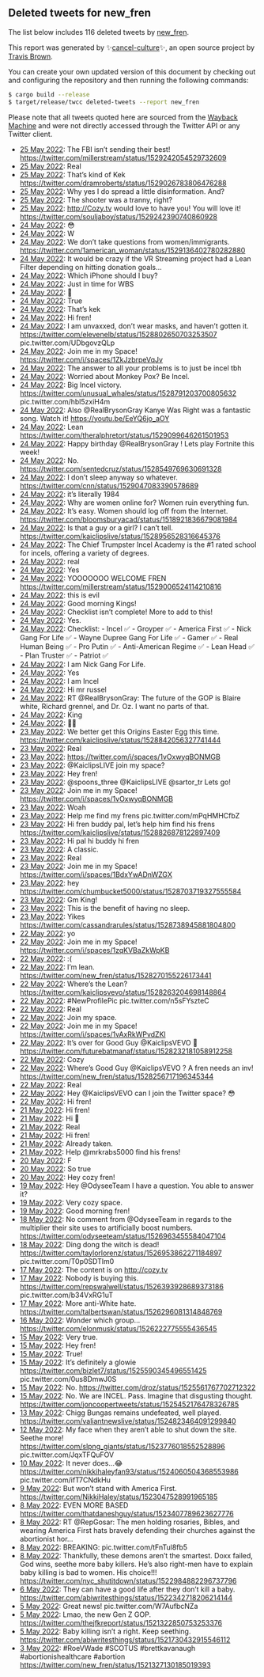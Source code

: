 ## Deleted tweets for new_fren

The list below includes 116 deleted tweets by
[new_fren](https://twitter.com/new_fren).



This report was generated by ✨[cancel-culture](https://github.com/travisbrown/cancel-culture)✨,
an open source project by [Travis Brown](https://twitter.com/travisbrown).

You can create your own updated version of this document by checking out and configuring the
repository and then running the following commands:

```bash
$ cargo build --release
$ target/release/twcc deleted-tweets --report new_fren
```

Please note that all tweets quoted here are sourced from the
[Wayback Machine](https://web.archive.org) and were not directly accessed through the Twitter API or
any Twitter client.

* [25 May 2022](https://web.archive.org/web/20220525061131/https://twitter.com/new_fren/status/1529316719331778560): The FBI isn’t sending their best! https://twitter.com/millerstream/status/1529242054529732609 <!--1529316719331778560-->
* [25 May 2022](https://web.archive.org/web/20220525060901/https://twitter.com/new_fren/status/1529316632140599298): Real <!--1529316632140599298-->
* [25 May 2022](https://web.archive.org/web/20220525042036/https://twitter.com/new_fren/status/1529316014558789632): That’s kind of Kek https://twitter.com/dramroberts/status/1529026783806476288 <!--1529316014558789632-->
* [25 May 2022](https://web.archive.org/web/20220525031518/https://twitter.com/new_fren/status/1529299984876716032): Why yes I do spread a little disinformation. And? <!--1529299984876716032-->
* [25 May 2022](https://web.archive.org/web/20220525020754/https://twitter.com/new_fren/status/1529283034171813888): The shooter was a tranny, right? <!--1529283034171813888-->
* [25 May 2022](https://web.archive.org/web/20220525011105/https://twitter.com/new_fren/status/1529268677979299846): http://Cozy.tv  would love to have you! You will love it! https://twitter.com/souljaboy/status/1529242390740860928 <!--1529268677979299846-->
* [24 May 2022](https://web.archive.org/web/20220524171815/https://twitter.com/new_fren/status/1529149707246780416): 😳 <!--1529149707246780416-->
* [24 May 2022](https://web.archive.org/web/20220524171804/https://twitter.com/new_fren/status/1529149678922743811): W <!--1529149678922743811-->
* [24 May 2022](https://web.archive.org/web/20220524171648/https://twitter.com/new_fren/status/1529149297907970053): We don’t take questions from women/immigrants. https://twitter.com/1american_woman/status/1529136402780282880 <!--1529149297907970053-->
* [24 May 2022](https://web.archive.org/web/20220524160903/https://twitter.com/new_fren/status/1529132049591836674): It would be crazy if the VR Streaming project had a Lean Filter depending on hitting donation goals… <!--1529132049591836674-->
* [24 May 2022](https://web.archive.org/web/20220524160303/https://twitter.com/new_fren/status/1529130608328380417): Which iPhone should I buy? <!--1529130608328380417-->
* [24 May 2022](https://web.archive.org/web/20220524160311/https://twitter.com/new_fren/status/1529130475196846081): Just in time for WBS <!--1529130475196846081-->
* [24 May 2022](https://web.archive.org/web/20220524155147/https://twitter.com/new_fren/status/1529127869615685634): 🥶 <!--1529127869615685634-->
* [24 May 2022](https://web.archive.org/web/20220524155035/https://twitter.com/new_fren/status/1529127659531386880): True <!--1529127659531386880-->
* [24 May 2022](https://web.archive.org/web/20220524155057/https://twitter.com/new_fren/status/1529127599514914816): That’s kek <!--1529127599514914816-->
* [24 May 2022](https://web.archive.org/web/20220524154919/https://twitter.com/new_fren/status/1529127259172380678): Hi fren! <!--1529127259172380678-->
* [24 May 2022](https://web.archive.org/web/20220524152704/https://twitter.com/new_fren/status/1529121518109741056): I am unvaxxed, don’t wear masks, and haven’t gotten it.  https://twitter.com/elevenelb/status/1528802650703253507  pic.twitter.com/UDbgovzQLp <!--1529121518109741056-->
* [24 May 2022](https://web.archive.org/web/20220524143147/https://twitter.com/new_fren/status/1529107735425560576): Join me in my Space! https://twitter.com/i/spaces/1ZkJzbrpeVqJv <!--1529107735425560576-->
* [24 May 2022](https://web.archive.org/web/20220524142936/https://twitter.com/new_fren/status/1529107053213540354): The answer to all your problems is to just be incel tbh <!--1529107053213540354-->
* [24 May 2022](https://web.archive.org/web/20220524142705/https://twitter.com/new_fren/status/1529106593765380096): Worried about Monkey Pox? Be Incel. <!--1529106593765380096-->
* [24 May 2022](https://web.archive.org/web/20220524142425/https://twitter.com/new_fren/status/1529105636608425993): Big Incel victory.  https://twitter.com/unusual_whales/status/1528791203700805632  pic.twitter.com/hbl5zxiH4m <!--1529105636608425993-->
* [24 May 2022](https://web.archive.org/web/20220524141437/https://twitter.com/new_fren/status/1529103167388016640): Also  @RealBrysonGray  Kanye Was Right was a fantastic song. Watch it! https://youtu.be/EeYQ6jo_aOY <!--1529103167388016640-->
* [24 May 2022](https://web.archive.org/web/20220524140257/https://twitter.com/new_fren/status/1529100496128057345): Lean https://twitter.com/theralphretort/status/1529099646261501953 <!--1529100496128057345-->
* [24 May 2022](https://web.archive.org/web/20220524135420/https://twitter.com/new_fren/status/1529098319401738241): Happy birthday  @RealBrysonGray ! Lets play Fortnite this week! <!--1529098319401738241-->
* [24 May 2022](https://web.archive.org/web/20220524134938/https://twitter.com/new_fren/status/1529097204505403392): No. https://twitter.com/sentedcruz/status/1528549769630691328 <!--1529097204505403392-->
* [24 May 2022](https://web.archive.org/web/20220524134746/https://twitter.com/new_fren/status/1529096606288687109): I don’t sleep anyway so whatever. https://twitter.com/cnn/status/1529047083390578689 <!--1529096606288687109-->
* [24 May 2022](https://web.archive.org/web/20220524134712/https://twitter.com/new_fren/status/1529096385353732097): it’s literally 1984 <!--1529096385353732097-->
* [24 May 2022](https://web.archive.org/web/20220524134519/https://twitter.com/new_fren/status/1529095990501904388): Why are women online for? Women ruin everything fun. <!--1529095990501904388-->
* [24 May 2022](https://web.archive.org/web/20220524134326/https://twitter.com/new_fren/status/1529095376166436864): It’s easy. Women should log off from the Internet. https://twitter.com/bloomsburyacad/status/1518921836679081984 <!--1529095376166436864-->
* [24 May 2022](https://web.archive.org/web/20220524133831/https://twitter.com/new_fren/status/1529094396544679938): Is that a guy or a girl? I can’t tell. https://twitter.com/kaiclipslive/status/1528956528316645376 <!--1529094396544679938-->
* [24 May 2022](https://web.archive.org/web/20220524133404/https://twitter.com/new_fren/status/1529093167869476865): The Chief Trumpster Incel Academy is the #1 rated school for incels, offering a variety of degrees. <!--1529093167869476865-->
* [24 May 2022](https://web.archive.org/web/20220524132558/https://twitter.com/new_fren/status/1529091048491958275): real <!--1529091048491958275-->
* [24 May 2022](https://web.archive.org/web/20220524131736/https://twitter.com/new_fren/status/1529089032080306177): Yes <!--1529089032080306177-->
* [24 May 2022](https://web.archive.org/web/20220524125359/https://twitter.com/new_fren/status/1529083177532329987): YOOOOOOO WELCOME FREN https://twitter.com/millerstream/status/1529006524114210816 <!--1529083177532329987-->
* [24 May 2022](https://web.archive.org/web/20220524125300/https://twitter.com/new_fren/status/1529082861357355008): this is evil <!--1529082861357355008-->
* [24 May 2022](https://web.archive.org/web/20220524125323/https://twitter.com/new_fren/status/1529082769816559617): Good morning Kings! <!--1529082769816559617-->
* [24 May 2022](https://web.archive.org/web/20220524034446/https://twitter.com/new_fren/status/1528944926335111168): Checklist isn’t complete! More to add to this! <!--1528944926335111168-->
* [24 May 2022](https://web.archive.org/web/20220524034246/https://twitter.com/new_fren/status/1528944364394782722): Yes. <!--1528944364394782722-->
* [24 May 2022](https://web.archive.org/web/20220524033816/https://twitter.com/new_fren/status/1528943278648877056): Checklist: - Incel ✅ - Groyper ✅ - America First ✅ - Nick Gang For Life ✅ - Wayne Dupree Gang For Life ✅ - Gamer ✅ - Real Human Being ✅ - Pro Putin ✅ - Anti-American Regime ✅ - Lean Head ✅ - Plan Truster ✅ - Patriot ✅ <!--1528943278648877056-->
* [24 May 2022](https://web.archive.org/web/20220524033555/https://twitter.com/new_fren/status/1528942650702848002): I am Nick Gang For Life. <!--1528942650702848002-->
* [24 May 2022](https://web.archive.org/web/20220524033412/https://twitter.com/new_fren/status/1528942194119397384): Yes <!--1528942194119397384-->
* [24 May 2022](https://web.archive.org/web/20220524033147/https://twitter.com/new_fren/status/1528941746444546048): I am Incel <!--1528941746444546048-->
* [24 May 2022](https://web.archive.org/web/20220524023437/https://twitter.com/new_fren/status/1528927304952516608): Hi mr russel <!--1528927304952516608-->
* [24 May 2022](https://web.archive.org/web/20220524012354/https://twitter.com/new_fren/status/1528909623478075395): RT @RealBrysonGray: The future of the GOP is Blaire white, Richard grennel, and Dr. Oz.  I want no parts of that. <!--1528909623478075395-->
* [24 May 2022](https://web.archive.org/web/20220524003351/https://twitter.com/new_fren/status/1528895862696550400): King <!--1528895862696550400-->
* [24 May 2022](https://web.archive.org/web/20220524002935/https://twitter.com/new_fren/status/1528895808036556800): ✋🏻 <!--1528895808036556800-->
* [23 May 2022](https://web.archive.org/web/20220523223645/https://twitter.com/new_fren/status/1528866685033512960): We better get this Origins Easter Egg this time. https://twitter.com/kaiclipslive/status/1528842056327741444 <!--1528866685033512960-->
* [23 May 2022](https://web.archive.org/web/20220523223249/https://twitter.com/new_fren/status/1528866468099547137): Real <!--1528866468099547137-->
* [23 May 2022](https://web.archive.org/web/20220523204245/https://twitter.com/new_fren/status/1528838810695614464): https://twitter.com/i/spaces/1vOxwyqBONMGB <!--1528838810695614464-->
* [23 May 2022](https://web.archive.org/web/20220523204031/https://twitter.com/new_fren/status/1528838085131345921): @KaiclipsLIVE  join my space? <!--1528838085131345921-->
* [23 May 2022](https://web.archive.org/web/20220523203832/https://twitter.com/new_fren/status/1528837659887603713): Hey fren! <!--1528837659887603713-->
* [23 May 2022](https://web.archive.org/web/20220523203121/https://twitter.com/new_fren/status/1528836000868446210): @spoons_three @KaiclipsLIVE @sartor_tr Lets go! <!--1528836000868446210-->
* [23 May 2022](https://web.archive.org/web/20220523203100/https://twitter.com/new_fren/status/1528835730012790785): Join me in my Space! https://twitter.com/i/spaces/1vOxwyqBONMGB <!--1528835730012790785-->
* [23 May 2022](https://web.archive.org/web/20220523202931/https://twitter.com/new_fren/status/1528835486038769665): Woah <!--1528835486038769665-->
* [23 May 2022](https://web.archive.org/web/20220523203832/https://twitter.com/new_fren/status/1528837659887603713): Help me find my frens pic.twitter.com/mPqHMHCfbZ <!--1528832228473589762-->
* [23 May 2022](https://web.archive.org/web/20220523201105/https://twitter.com/new_fren/status/1528830838435205123): Hi fren buddy pal, let’s help him find his frens https://twitter.com/kaiclipslive/status/1528826878122897409 <!--1528830838435205123-->
* [23 May 2022](https://web.archive.org/web/20220523201101/https://twitter.com/new_fren/status/1528830734357626881): Hi pal hi buddy hi fren <!--1528830734357626881-->
* [23 May 2022](https://web.archive.org/web/20220523164711/https://twitter.com/new_fren/status/1528779359661838337): A classic. <!--1528779359661838337-->
* [23 May 2022](https://web.archive.org/web/20220523164601/https://twitter.com/new_fren/status/1528779234948304896): Real <!--1528779234948304896-->
* [23 May 2022](https://web.archive.org/web/20220523152107/https://twitter.com/new_fren/status/1528756901852372992): Join me in my Space! https://twitter.com/i/spaces/1BdxYwADnWZGX <!--1528756901852372992-->
* [23 May 2022](https://web.archive.org/web/20220523143451/https://twitter.com/new_fren/status/1528746058733572096): hey https://twitter.com/chumbucket5000/status/1528703719327555584 <!--1528746058733572096-->
* [23 May 2022](https://web.archive.org/web/20220523143424/https://twitter.com/new_fren/status/1528745937933312000): Gm King! <!--1528745937933312000-->
* [23 May 2022](https://web.archive.org/web/20220523143340/https://twitter.com/new_fren/status/1528745889237540867): This is the benefit of having no sleep. <!--1528745889237540867-->
* [23 May 2022](https://web.archive.org/web/20220523141136/https://twitter.com/new_fren/status/1528740318417408000): Yikes https://twitter.com/cassandrarules/status/1528738945881804800 <!--1528740318417408000-->
* [22 May 2022](https://web.archive.org/web/20220522233247/https://twitter.com/new_fren/status/1528519074363412480): yo <!--1528519074363412480-->
* [22 May 2022](https://web.archive.org/web/20220522093740/https://twitter.com/new_fren/status/1528308116907081728): Join me in my Space! https://twitter.com/i/spaces/1zqKVBaZkWpKB <!--1528308116907081728-->
* [22 May 2022](https://web.archive.org/web/20220522090127/https://twitter.com/new_fren/status/1528299877658202112): :( <!--1528299877658202112-->
* [22 May 2022](https://web.archive.org/web/20220522081643/https://twitter.com/new_fren/status/1528288550323617793): I’m lean. https://twitter.com/new_fren/status/1528270155226173441 <!--1528288550323617793-->
* [22 May 2022](https://web.archive.org/web/20220522080503/https://twitter.com/new_fren/status/1528285575895293952): Where’s the Lean? https://twitter.com/kaiclipsvevo/status/1528263204698148864 <!--1528285575895293952-->
* [22 May 2022](https://web.archive.org/web/20220522070840/https://twitter.com/new_fren/status/1528270155226173441): #NewProfilePic  pic.twitter.com/n5sFYszteC <!--1528270155226173441-->
* [22 May 2022](https://web.archive.org/web/20220522062825/https://twitter.com/new_fren/status/1528261432680251392): Real <!--1528261432680251392-->
* [22 May 2022](https://web.archive.org/web/20220522062438/https://twitter.com/new_fren/status/1528260494099873792): Join my space. <!--1528260494099873792-->
* [22 May 2022](https://web.archive.org/web/20220522062246/https://twitter.com/new_fren/status/1528259967379185664): Join me in my Space! https://twitter.com/i/spaces/1vAxRkWPvdZKl <!--1528259967379185664-->
* [22 May 2022](https://web.archive.org/web/20220522062151/https://twitter.com/new_fren/status/1528259100181774337): It’s over for Good Guy  @KaiclipsVEVO  📸 https://twitter.com/futurebatmanaf/status/1528232181058912258 <!--1528259100181774337-->
* [22 May 2022](https://web.archive.org/web/20220522061834/https://twitter.com/new_fren/status/1528258872590352386): Cozy <!--1528258872590352386-->
* [22 May 2022](https://web.archive.org/web/20220522061623/https://twitter.com/new_fren/status/1528258255423692801): Where’s Good Guy  @KaiclipsVEVO ? A fren needs an inv! https://twitter.com/new_fren/status/1528256717196345344 <!--1528258255423692801-->
* [22 May 2022](https://web.archive.org/web/20220522061201/https://twitter.com/new_fren/status/1528256752441257984): Real <!--1528256752441257984-->
* [22 May 2022](https://web.archive.org/web/20220522060942/https://twitter.com/new_fren/status/1528256717196345344): Hey  @KaiclipsVEVO  can I join the Twitter space? 😳 <!--1528256717196345344-->
* [22 May 2022](https://web.archive.org/web/20220522011754/https://twitter.com/new_fren/status/1528183167659671558): Hi fren! <!--1528183167659671558-->
* [21 May 2022](https://web.archive.org/web/20220521180857/https://twitter.com/new_fren/status/1528075320737284099): Hi fren! <!--1528075320737284099-->
* [21 May 2022](https://web.archive.org/web/20220521063855/https://twitter.com/new_fren/status/1527901530871017472): Hi 👋 <!--1527901530871017472-->
* [21 May 2022](https://web.archive.org/web/20220521061445/https://twitter.com/new_fren/status/1527895529996398592): Real <!--1527895529996398592-->
* [21 May 2022](https://web.archive.org/web/20220521013257/https://twitter.com/new_fren/status/1527824671156187137): Hi fren! <!--1527824671156187137-->
* [21 May 2022](https://web.archive.org/web/20220521012144/https://twitter.com/new_fren/status/1527821870589935616): Already taken. <!--1527821870589935616-->
* [21 May 2022](https://web.archive.org/web/20220521001154/https://twitter.com/new_fren/status/1527804304937168897): Help  @mrkrabs5000  find his frens! <!--1527804304937168897-->
* [20 May 2022](https://web.archive.org/web/20220520160741/https://twitter.com/new_fren/status/1527682426155188224): F <!--1527682426155188224-->
* [20 May 2022](https://web.archive.org/web/20220520004817/https://twitter.com/new_fren/status/1527451046603284505): So true <!--1527451046603284505-->
* [20 May 2022](https://web.archive.org/web/20220520004612/https://twitter.com/new_fren/status/1527450521979740160): Hey cozy fren! <!--1527450521979740160-->
* [19 May 2022](https://web.archive.org/web/20220519180335/https://twitter.com/new_fren/status/1527347971888599053): Hey  @OdyseeTeam  I have a question. You able to answer it? <!--1527347971888599053-->
* [19 May 2022](https://web.archive.org/web/20220519150727/https://twitter.com/new_fren/status/1527304737611255809): Very cozy space. <!--1527304737611255809-->
* [19 May 2022](https://web.archive.org/web/20220519130947/https://twitter.com/new_fren/status/1527275038881337351): Good morning fren! <!--1527275038881337351-->
* [18 May 2022](https://web.archive.org/web/20220518193958/https://twitter.com/new_fren/status/1527011063333527558): No comment from  @OdyseeTeam  in regards to the multiplier their site uses to artificially boost numbers. https://twitter.com/odyseeteam/status/1526963455584047104 <!--1527011063333527558-->
* [18 May 2022](https://web.archive.org/web/20220518193907/https://twitter.com/new_fren/status/1527010265581211650): Ding dong the witch is dead!  https://twitter.com/taylorlorenz/status/1526953862271184897  pic.twitter.com/T0p0SDTlm0 <!--1527010265581211650-->
* [17 May 2022](https://web.archive.org/web/20220517184101/https://twitter.com/new_fren/status/1526633693523202049): The content is on http://cozy.tv <!--1526633693523202049-->
* [17 May 2022](https://web.archive.org/web/20220517053006/https://twitter.com/new_fren/status/1526434639681839106): Nobody is buying this.  https://twitter.com/repswalwell/status/1526393928689373186  pic.twitter.com/b34VxRG1uT <!--1526434639681839106-->
* [17 May 2022](https://web.archive.org/web/20220517004857/https://twitter.com/new_fren/status/1526363954632609792): More anti-White hate. https://twitter.com/talbertswan/status/1526296081314848769 <!--1526363954632609792-->
* [16 May 2022](https://web.archive.org/web/20220516154431/https://twitter.com/new_fren/status/1526226913760624640): Wonder which group… https://twitter.com/elonmusk/status/1526222775555436545 <!--1526226913760624640-->
* [15 May 2022](https://web.archive.org/web/20220515235512/https://twitter.com/new_fren/status/1525986157682630657): Very true. <!--1525986157682630657-->
* [15 May 2022](https://web.archive.org/web/20220515163603/https://twitter.com/new_fren/status/1525877387006820352): Hey fren! <!--1525877387006820352-->
* [15 May 2022](https://web.archive.org/web/20220515035047/https://twitter.com/new_fren/status/1525684973390467073): True! <!--1525684973390467073-->
* [15 May 2022](https://web.archive.org/web/20220515033625/https://twitter.com/new_fren/status/1525680665173315584): It’s definitely a glowie  https://twitter.com/bizlet7/status/1525590345496551425  pic.twitter.com/0us8DmwJ0S <!--1525680665173315584-->
* [15 May 2022](https://web.archive.org/web/20220515033209/https://twitter.com/new_fren/status/1525680249849188353): No. https://twitter.com/droz/status/1525561767702712322 <!--1525680249849188353-->
* [15 May 2022](https://web.archive.org/web/20220515032612/https://twitter.com/new_fren/status/1525678826151362560): No. We are INCEL. Pass. Imagine that disgusting thought. https://twitter.com/joncoopertweets/status/1525452176478326785 <!--1525678826151362560-->
* [13 May 2022](https://web.archive.org/web/20220513143744/https://twitter.com/new_fren/status/1525122818412773381): Chigg Bungas remains undefeated, well played. https://twitter.com/valiantnewslive/status/1524823464091299840 <!--1525122818412773381-->
* [12 May 2022](https://web.archive.org/web/20220512144656/https://twitter.com/new_fren/status/1524762880192790529): My face when they aren’t able to shut down the site. Seethe more!  https://twitter.com/slpng_giants/status/1523776018552528896  pic.twitter.com/JqxTFQuFOV <!--1524762880192790529-->
* [10 May 2022](https://web.archive.org/web/20220510163806/https://twitter.com/new_fren/status/1524064363312828416): It never does…😂  https://twitter.com/nikkihaleyfan93/status/1524060504368553986  pic.twitter.com/ifT7CNdkHu <!--1524064363312828416-->
* [ 9 May 2022](https://web.archive.org/web/20220510160123/https://twitter.com/new_fren/status/1523797138685460480): But won’t stand with America First. https://twitter.com/NikkiHaley/status/1523047528991965185 <!--1523797138685460480-->
* [ 8 May 2022](https://web.archive.org/web/20220509062432/https://twitter.com/new_fren/status/1523448500612059138): EVEN MORE BASED https://twitter.com/thatdaneshguy/status/1523407789623627776 <!--1523448500612059138-->
* [ 8 May 2022](https://web.archive.org/web/20220508222632/https://twitter.com/new_fren/status/1523429169698287616): RT @RepGosar: The men holding rosaries, Bibles, and wearing America First hats bravely defending their churches against the abortionist hor… <!--1523429169698287616-->
* [ 8 May 2022](https://web.archive.org/web/20220515234452/https://twitter.com/new_fren/status/1523376064231137280): BREAKING: pic.twitter.com/tFnTul8fb5 <!--1523376064231137280-->
* [ 8 May 2022](https://web.archive.org/web/20220509070322/https://twitter.com/new_fren/status/1523316299769782273): Thankfully, these demons aren’t the smartest. Doxx failed, God wins, seethe more baby killers.  He’s also right-men have to explain baby killing is bad to women. His choice!!! https://twitter.com/nyc_shutitdown/status/1522984882296737796 <!--1523316299769782273-->
* [ 6 May 2022](https://web.archive.org/web/20220506060545/https://twitter.com/new_fren/status/1522450154435104773): They can have a good life after they don’t kill a baby. https://twitter.com/abiwritesthings/status/1522342718206214144 <!--1522450154435104773-->
* [ 5 May 2022](https://web.archive.org/web/20220505214057/https://twitter.com/new_fren/status/1522320338247462913): Great news! pic.twitter.com/W7AufbcNZa <!--1522320338247462913-->
* [ 5 May 2022](https://web.archive.org/web/20220506013549/https://twitter.com/new_fren/status/1522303163155595267): Lmao, the new Gen Z GOP. https://twitter.com/thejfkreport/status/1521322850753253376 <!--1522303163155595267-->
* [ 5 May 2022](https://web.archive.org/web/20220505221225/https://twitter.com/new_fren/status/1522049749980958720): Baby killing isn’t a right. Keep seething. https://twitter.com/abiwritesthings/status/1521730432915546112 <!--1522049749980958720-->
* [ 3 May 2022](https://web.archive.org/web/20220503033316/https://twitter.com/new_fren/status/1521329308350009344): #RoeVWade   #SCOTUS   #brettkavanaugh   #abortionishealthcare   #abortion  https://twitter.com/new_fren/status/1521327130185019393 <!--1521329308350009344-->
